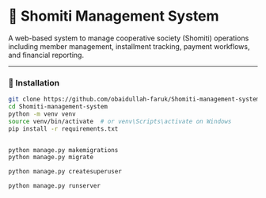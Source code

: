 # 🏦 Shomiti Management System

A web-based system to manage cooperative society (Shomiti) operations including member management, installment tracking, payment workflows, and financial reporting.

---

### 🔧 Installation

```bash
git clone https://github.com/obaidullah-faruk/Shomiti-management-system.git
cd Shomiti-management-system
python -m venv venv
source venv/bin/activate  # or venv\Scripts\activate on Windows
pip install -r requirements.txt


python manage.py makemigrations
python manage.py migrate

python manage.py createsuperuser

python manage.py runserver